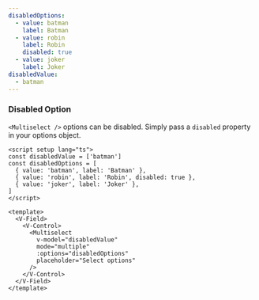 ```yaml
---
disabledOptions:
  - value: batman
    label: Batman
  - value: robin
    label: Robin
    disabled: true
  - value: joker
    label: Joker
disabledValue:
  - batman
---
```


### Disabled Option

`<Multiselect />` options can be disabled. Simply pass a `disabled` property
in your options object.

<!--code-->

```vue
<script setup lang="ts">
const disabledValue = ['batman']
const disabledOptions = [
  { value: 'batman', label: 'Batman' },
  { value: 'robin', label: 'Robin', disabled: true },
  { value: 'joker', label: 'Joker' },
]
</script>

<template>
  <V-Field>
    <V-Control>
      <Multiselect
        v-model="disabledValue"
        mode="multiple"
        :options="disabledOptions"
        placeholder="Select options"
      />
    </V-Control>
  </V-Field>
</template>
```

<!--/code-->

<!--example-->

<div class="columns">
  <div class="column is-4">
    <V-Field>
      <V-Control>
        <Multiselect
          v-model="frontmatter.disabledValue"
          mode="multiple"
          :options="frontmatter.disabledOptions"
          placeholder="Select options"
        />
      </V-Control>
    </V-Field>
  </div>
  <div class="column is-4">
    <V-Field class="is-curved-select">
      <V-Control>
        <Multiselect
          v-model="frontmatter.disabledValue"
          mode="multiple"
          :options="frontmatter.disabledOptions"
          placeholder="Select options"
        />
      </V-Control>
    </V-Field>
  </div>
  <div class="column is-4">
    <V-Field class="is-rounded-select">
      <V-Control>
        <Multiselect
          v-model="frontmatter.disabledValue"
          mode="multiple"
          :options="frontmatter.disabledOptions"
          placeholder="Select options"
        />
      </V-Control>
    </V-Field>
  </div>
</div>

<!--/example-->
